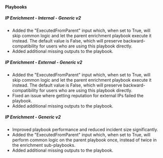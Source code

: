 
#### Playbooks

##### IP Enrichment - Internal - Generic v2
- Added the "ExecutedFromParent" input which, when set to True, will skip common logic and let the parent enrichment playbook execute it instead. The default value is False, which will preserve backward-compatibility for users who are using this playbook directly.
- Added additional missing outputs to the playbook.

##### IP Enrichment - External - Generic v2
- Added the "ExecutedFromParent" input which, when set to True, will skip common logic and let the parent enrichment playbook execute it instead. The default value is False, which will preserve backward-compatibility for users who are using this playbook directly.
- Fixed an issue where getting reputation for external IPs failed the playbook.
- Added additional missing outputs to the playbook.

##### IP Enrichment - Generic v2
- Improved playbook performance and reduced incident size significantly.
- Added the "ExecutedFromParent" input which, when set to True, will perform common logic on the parent playbook once, instead of twice in the enrichment sub-playbooks.
- Added additional missing outputs to the playbook.